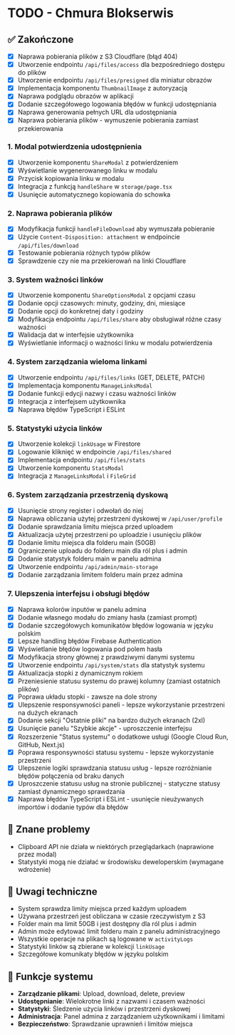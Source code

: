 # TODO - Chmura Blokserwis

## ✅ Zakończone
- [x] Naprawa pobierania plików z S3 Cloudflare (błąd 404)
- [x] Utworzenie endpointu `/api/files/access` dla bezpośredniego dostępu do plików
- [x] Utworzenie endpointu `/api/files/presigned` dla miniatur obrazów
- [x] Implementacja komponentu `ThumbnailImage` z autoryzacją
- [x] Naprawa podglądu obrazów w aplikacji
- [x] Dodanie szczegółowego logowania błędów w funkcji udostępniania
- [x] Naprawa generowania pełnych URL dla udostępniania
- [x] Naprawa pobierania plików - wymuszenie pobierania zamiast przekierowania

### 1. Modal potwierdzenia udostępnienia
- [x] Utworzenie komponentu `ShareModal` z potwierdzeniem
- [x] Wyświetlanie wygenerowanego linku w modalu
- [x] Przycisk kopiowania linku w modalu
- [x] Integracja z funkcją `handleShare` w `storage/page.tsx`
- [x] Usunięcie automatycznego kopiowania do schowka

### 2. Naprawa pobierania plików
- [x] Modyfikacja funkcji `handleFileDownload` aby wymuszała pobieranie
- [x] Użycie `Content-Disposition: attachment` w endpoincie `/api/files/download`
- [x] Testowanie pobierania różnych typów plików
- [x] Sprawdzenie czy nie ma przekierowań na linki Cloudflare

### 3. System ważności linków
- [x] Utworzenie komponentu `ShareOptionsModal` z opcjami czasu
- [x] Dodanie opcji czasowych: minuty, godziny, dni, miesiące
- [x] Dodanie opcji do konkretnej daty i godziny
- [x] Modyfikacja endpointu `/api/files/share` aby obsługiwał różne czasy ważności
- [x] Walidacja dat w interfejsie użytkownika
- [x] Wyświetlanie informacji o ważności linku w modalu potwierdzenia

### 4. System zarządzania wieloma linkami
- [x] Utworzenie endpointu `/api/files/links` (GET, DELETE, PATCH)
- [x] Implementacja komponentu `ManageLinksModal`
- [x] Dodanie funkcji edycji nazwy i czasu ważności linków
- [x] Integracja z interfejsem użytkownika
- [x] Naprawa błędów TypeScript i ESLint

### 5. Statystyki użycia linków
- [x] Utworzenie kolekcji `linkUsage` w Firestore
- [x] Logowanie kliknięć w endpoincie `/api/files/shared`
- [x] Implementacja endpointu `/api/files/stats`
- [x] Utworzenie komponentu `StatsModal`
- [x] Integracja z `ManageLinksModal` i `FileGrid`

### 6. System zarządzania przestrzenią dyskową
- [x] Usunięcie strony register i odwołań do niej
- [x] Naprawa obliczania użytej przestrzeni dyskowej w `/api/user/profile`
- [x] Dodanie sprawdzania limitu miejsca przed uploadem
- [x] Aktualizacja użytej przestrzeni po uploadzie i usunięciu plików
- [x] Dodanie limitu miejsca dla folderu main (50GB)
- [x] Ograniczenie uploadu do folderu main dla ról plus i admin
- [x] Dodanie statystyk folderu main w panelu admina
- [x] Utworzenie endpointu `/api/admin/main-storage`
- [x] Dodanie zarządzania limitem folderu main przez admina

### 7. Ulepszenia interfejsu i obsługi błędów
- [x] Naprawa kolorów inputów w panelu admina
- [x] Dodanie własnego modału do zmiany hasła (zamiast prompt)
- [x] Dodanie szczegółowych komunikatów błędów logowania w języku polskim
- [x] Lepsze handling błędów Firebase Authentication
- [x] Wyświetlanie błędów logowania pod polem hasła
- [x] Modyfikacja strony głównej z prawdziwymi danymi systemu
- [x] Utworzenie endpointu `/api/system/stats` dla statystyk systemu
- [x] Aktualizacja stopki z dynamicznym rokiem
- [x] Przeniesienie statusu systemu do prawej kolumny (zamiast ostatnich plików)
- [x] Poprawa układu stopki - zawsze na dole strony
- [x] Ulepszenie responsywności paneli - lepsze wykorzystanie przestrzeni na dużych ekranach
- [x] Dodanie sekcji "Ostatnie pliki" na bardzo dużych ekranach (2xl)
- [x] Usunięcie panelu "Szybkie akcje" - uproszczenie interfejsu
- [x] Rozszerzenie "Status systemu" o dodatkowe usługi (Google Cloud Run, GitHub, Next.js)
- [x] Poprawa responsywności statusu systemu - lepsze wykorzystanie przestrzeni
- [x] Ulepszenie logiki sprawdzania statusu usług - lepsze rozróżnianie błędów połączenia od braku danych
- [x] Uproszczenie statusu usług na stronie publicznej - statyczne statusy zamiast dynamicznego sprawdzania
- [x] Naprawa błędów TypeScript i ESLint - usunięcie nieużywanych importów i dodanie typów dla błędów

## 🐛 Znane problemy
- Clipboard API nie działa w niektórych przeglądarkach (naprawione przez modal)
- Statystyki mogą nie działać w środowisku deweloperskim (wymagane wdrożenie)

## 📝 Uwagi techniczne
- System sprawdza limity miejsca przed każdym uploadem
- Używana przestrzeń jest obliczana w czasie rzeczywistym z S3
- Folder main ma limit 50GB i jest dostępny dla ról plus i admin
- Admin może edytować limit folderu main z panelu administracyjnego
- Wszystkie operacje na plikach są logowane w `activityLogs`
- Statystyki linków są zbierane w kolekcji `linkUsage`
- Szczegółowe komunikaty błędów w języku polskim

## 🔧 Funkcje systemu
- **Zarządzanie plikami**: Upload, download, delete, preview
- **Udostępnianie**: Wielokrotne linki z nazwami i czasem ważności
- **Statystyki**: Śledzenie użycia linków i przestrzeni dyskowej
- **Administracja**: Panel admina z zarządzaniem użytkownikami i limitami
- **Bezpieczeństwo**: Sprawdzanie uprawnień i limitów miejsca
